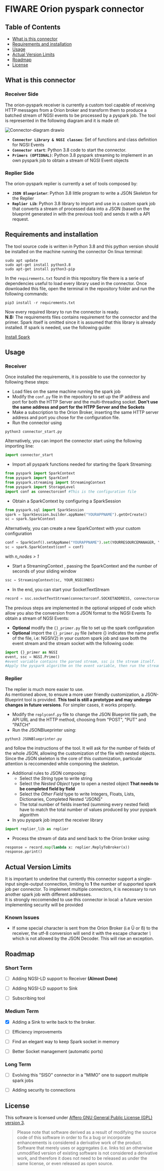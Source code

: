 # FIWARE Orion pyspark connector


## Table of Contents

-   [What is this connector](#what-is-this-connector)
-   [Requirements and installation](#requirements-and-installation)
-   [Usage](#usage)
-   [Actual Version Limits](#actual-version-limits)
-   [Roadmap](#roadmap)
-   [License](#license)


## What is this connector

### Receiver Side

The orion-pyspark receiver is currently a custom tool capable of receiving HTTP messages from a Orion broker and transform them to produce a batched stream of NGSI events to be processed by a pyspark job.
The tool is represented in the following diagram and it is made of:


![Connector-diagram drawio](https://user-images.githubusercontent.com/103200695/162898368-dc378146-4705-42ec-a4d5-98220ece0382.png)


-   **`Connector Library & NGSI classes`**: Set of functions and class definition for NGSI Events
-   **`Connector start`**: Python 3.8 code to start the connector.
-   **`Primers (OPTIONAL)`**: Python 3.8 pyspark streaming to implement in an own pyspark job to obtain a stream of NGSI Event objects


### Replier Side

The orion-pyspark replier is currently a set of tools composed by:
- **`JSON Blueprinter`**: Python 3.8 little program to write a JSON Skeleton for the Replier
- **`Replier Lib`**: Python 3.8 library to import and use in a custom spark job that converts a stream of processed data into a JSON (based on the blueprint generated in with the previous tool) and sends it with a API request.


## Requirements and installation

The tool source code is written in Python 3.8 and this python version should be installed on the machine running the connector
On linux terminal:

```console
sudo apt update
sudo apt-get install python3.8
sudo apt-get install python3-pip
```

In the `requirements.txt` found in this repository file there is a serie of dependencies useful to load every library used in the connector.
Once downloaded this file, open the terminal in the repository folder and run the following commands:

```console
pip3 install -r requirements.txt
```

Now every required library to run the connector is ready. <br />
**N.B:** The requirements files contains requirement for the connector and the primer. Spark itself is omitted since it is assumed that this library is already installed. If spark is needed, use the following guide:

[Install Spark](https://towardsdatascience.com/installing-pyspark-with-java-8-on-ubuntu-18-04-6a9dea915b5b)


## Usage

### Receiver

Once installed the requirements, it is possible to use the connector by following these steps:
- Load files on the same machine running the spark job
- Modify the `conf.py` file in the repository to set up the IP address and port for both the HTTP Server and the multi-threading socket. **Don't use the same address and port for the HTPP Server and the Sockets**
- Make a subscription to the Orion Broker, inserting the same HTTP server address and port you chose for the configuration file.
- Run the connector using 
```console
python3 connector_start.py
```
Alternatively, you can import the connector start using the following importing line:
```python
import connector_start
```

- Import all pyspark functions needed for starting the Spark Streaming:
```python
from pyspark import SparkContext
from pyspark import SparkConf
from pyspark.streaming import StreamingContext
from pyspark import StorageLevel
import conf as connectorconf #This is the configuration file
```
- Obtain a SparkContext by configuring a SparkSession
```python
from pyspark.sql import SparkSession
spark = SparkSession.builder.appName("YOURAPPNAME").getOrCreate()
sc = spark.SparkContext
```
Alternatively, you can create a new SparkContext with your custom configuration
```python
conf = SparkConf().setAppName("YOURAPPNAME").set(YOURRESOURCEMANAGER, YOURMASTERADDRESS[n_nodes])
sc = spark.SparkContext(conf = conf)
```
with *n_nodes > 1*
- Start a StreamingContext , passing the SparkContext and the number of seconds of your sliding window
```python
ssc = StreamingContext(sc, YOUR_NSECONDS)
```
- In the end, you can start your SocketTextStream
```python
record = ssc.socketTextStream(connectorconf.SOCKETADDRESS, connectorconf.SOCKETPORT, storageLevel=StorageLevel.MEMORY_AND_DISK_2)
```

The previous steps are implemented in the optional snipped of code which allow you also the conversion from a JSON format to the NGSI Events
To obtain a stream of NGSI Events:
- **Optional** modify the `{}_primer.py` file to set up the spark configuration
- **Optional** import the `{}_primer.py` file (where {} indicates the name prefix of the file, i.e: NGSIV2) in your custom spark job and save both the event stream and the stream socket with the following code:

```python
import {}_primer as NGSI
event, ssc = NGSI.Prime()
#event variable contains the parsed stream, ssc is the stream itself. 
#Apply the pyspark algorithm on the event variable, then run the stream using ssc.run()
```

### Replier

The replier is much more easier to use.  <br />
As mentioned above, to ensure a more user friendly customization, a JSON-Blueprint tool is provided. **This tool is still a prototype and may undergo changes in future versions**. For simpler cases, it works properly.
- Modify the `replyconf.py` file to change the JSON Blueprint file path, the API URL and the HTTP method, choosing from "POST", "PUT" and "PATCH"
- Run the JSONBlueprinter using:
```console
python3 JSONBlueprinter.py
```
and follow the instructions of the tool. It will ask for the number of fields of the whole JSON, allowing the customization of the file with nested objects.
Since the JSON skeleton is the core of this customization, particular attention is reccomended while componing the skeleton.  <br />
  - Additional rules to JSON composing:
    - Select the *String* type to write string
    - Select the *Nested Object* type to open a nested object **That needs to be completed field by field**
    - Select the *Other Field* type to write Integers, Floats, Lists, Dictionaries, Completed Nested "JSONS"
    - The total number of fields inserted (summing every nested field) have to match the total number of values produced by your pyspark algorithm
- In you pyspark job import the receiver library
```python
import replier_lib as replier
```
- Process the stream of data and send back to the Orion broker using:
```python
response = record.map(lambda x: replier.ReplyToBroker(x))
response.pprint()
```

## Actual Version Limits

It is important to underline that currently this connector support a single-input single-output connection, limiting to **1** the number of supported spark job per connector. To implement multiple connectors, it is necessary to run another spark job with different addresses.  <br />
It is strongly reccomended to use this connector in local: a future version implementing security will be provided

### Known Issues

- If some special character is sent from the Orion Broker (i.e Ü or ß) to the receiver, the utf-8 conversion will send it with the escape character *\\* which is not allowed by the JSON Decoder. This will rise an exception.


## Roadmap

### Short Term

- [ ] Adding NGSI-LD support to Receiver **(Almost Done)**
- [ ] Adding NGSI-LD support to Sink
- [ ] Subscribing tool



### Medium Term

- [x] Adding a Sink to write back to the broker.
- [ ] Efficiency improvements
- [ ] Find an elegant way to keep Spark socket in memory
- [ ] Better Socket management (automatic ports)



### Long Term

- [ ] Evolving this "SISO" connector in a "MIMO" one to support multiple spark jobs
- [ ] Adding security to connections


## License

This software is licensed under [Affero GNU General Public License (GPL) version 3](./LICENSE.txt).


> Please note that software derived as a result of modifying the source code of this software in order to fix a bug or
> incorporate enhancements is considered a derivative work of the product. Software that merely uses or aggregates (i.e.
> links to) an otherwise unmodified version of existing software is not considered a derivative work, and therefore it
> does not need to be released as under the same license, or even released as open source.
